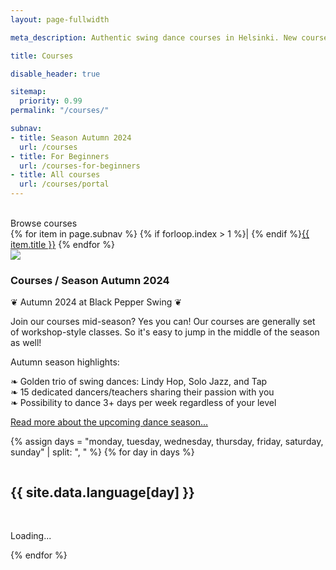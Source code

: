 ```yaml
---
layout: page-fullwidth

meta_description: Authentic swing dance courses in Helsinki. New courses starting thruought the year!

title: Courses

disable_header: true

sitemap:
  priority: 0.99
permalink: "/courses/"

subnav:
- title: Season Autumn 2024
  url: /courses
- title: For Beginners
  url: /courses-for-beginners
- title: All courses
  url: /courses/portal
---
```


<section class="width-reader align-center text-center">
  <br/>
  Browse courses
  <nav title="Menu">
  {% for item in page.subnav %}
  {% if forloop.index > 1 %}| {% endif %}<a href="{{ item.url }}">{{ item.title }}</a>
  {% endfor %}
  </nav>
</section>

<section class="row align-items-center">
  <div class="large-5 medium-10 medium-centered columns aside pr20 t50">
  <div class="article-media">
    <div class="shadow-pop frame square cover align-center">
      <a href="/courses/portal"><img src="{{ site.urlimg }}/medium/autumn-2024-schedule.jpg" /></a>
    </div>
    </div>
  </div>
<section class="large-7 medium-8 medium-centered columns end" markdown="1">

### Courses / Season Autumn 2024

❦ Autumn 2024 at Black Pepper Swing ❦

Join our courses mid-season? Yes you can! Our courses are generally set of workshop-style classes. So it's easy to jump in the middle of the season as well!

Autumn season highlights:

❧ Golden trio of swing dances: Lindy Hop, Solo Jazz, and Tap  
❧ 15 dedicated dancers/teachers sharing their passion with you  
❧ Possibility to dance 3+ days per week regardless of your level  

[Read more about the upcoming dance season...](/#season-info)
</section>
</section>


<template id="template-portal-event-snippet" style="display:none;">
  <div class="splide__slide slide pl10 pr10">
    {% include templates/portal-event-snippet.html %}
  </div>
</template>

<template id="template-portal-no-events" style="display:none;">
  <div class="text-center">
    <br/>
    <p>No courses on this day...</p>
    <p><a href="/courses">Check out all our courses here</a></p>
  </div>
</template>

{% assign days = "monday, tuesday, wednesday, thursday, friday, saturday, sunday" | split: ", " %}
{% for day in days %}
<div class="row width-max">
  <div class="columns medium-8 medium-centered">
    <h2>{{ site.data.language[day] }}</h2>
  </div>
  <div class="columns medium-12 pl0 pr0">
    <section id="portal-events-{{day}}-splide" class="splide carousel-cards" aria-label="{{ day }}">
      <div class="splide__track">
        <div id="portal-events-{{day}}" class="splide__list">
          <p class="text-center"><br/>Loading...</p>
        </div>
      </div>
    </section>
  </div>
</div>
{% endfor %}

<script>
var BPS_COURSES_FILTER_GROUP = "2024-autumn";
</script>
<script src="{{ site.url }}{{ site.baseurl }}/assets/js/courses.js"></script>
